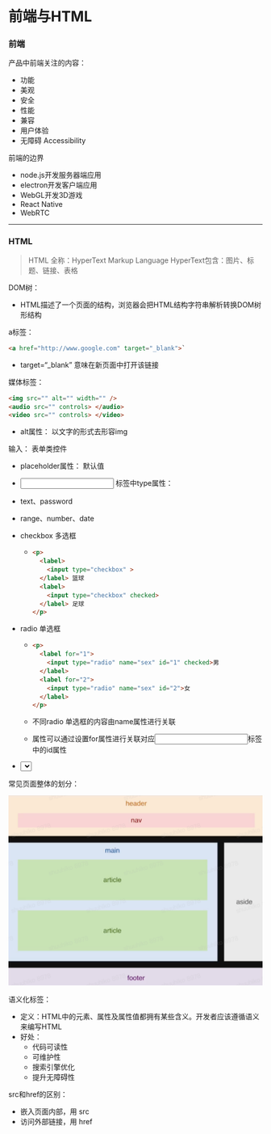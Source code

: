 #  前端与HTML



### 前端

产品中前端关注的内容：

- 功能
- 美观
- 安全
- 性能
- 兼容
- 用户体验
- 无障碍 Accessibility



前端的边界

- node.js开发服务器端应用
- electron开发客户端应用
- WebGL开发3D游戏
- React Native
- WebRTC

---



### HTML

> HTML 全称：HyperText Markup Language               HyperText包含：图片、标题、链接、表格



DOM树：

- HTML描述了一个页面的结构，浏览器会把HTML结构字符串解析转换DOM树形结构



a标签：

```HTML
<a href="http://www.google.com" target="_blank">`
```

- target=“_blank” 意味在新页面中打开该链接



媒体标签：

```HTML
<img src="" alt="" width="" />
<audio src="" controls> </audio>
<video src="" controls> </video>
```

- alt属性： 以文字的形式去形容img



输入： 表单类控件

- placeholder属性： 默认值

-  <input> 标签中type属性：

  - text、password

  - range、number、date

  - checkbox 多选框

    - ```HTML 
      <p>
        <label>
          <input type="checkbox" >
        </label> 篮球
        <label>
          <input type="checkbox" checked>
        </label> 足球
      </p>
      ```

  - radio 单选框

    - ```HTML
      <p>
        <label for="1">
          <input type="radio" name="sex" id="1" checked>男
        </label>
        <label for="2">
          <input type="radio" name="sex" id="2">女
        </label>
      </p>
      ```

    - 不同radio 单选框的内容由name属性进行关联
    - <label>属性可以通过设置for属性进行关联对应<input>标签中的id属性

-  <select>  下拉标签



常见页面整体的划分：

![](https://github.com/lesenelir/ByteDance-WebCampers/blob/master/01-HTML/pic/pic01.jpg)



语义化标签：

- 定义：HTML中的元素、属性及属性值都拥有某些含义。开发者应该遵循语义来编写HTML
- 好处：
  - 代码可读性
  - 可维护性
  - 搜索引擎优化
  - 提升无障碍性



src和href的区别：

- 嵌入页面内部，用 src
- 访问外部链接，用 href


